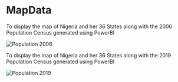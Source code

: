 # MapData
To display the map of Nigeria and her 36 States along with the 2006 Population Census generated using PowerBI

![Population 2006](https://github.com/user-attachments/assets/17da82c9-039d-4033-b4b1-a5ce75ab35f4)


To display the map of Nigeria and her 36 States along with the 2019 Population Census generated using PowerBI

![Population 2019](https://github.com/user-attachments/assets/51128a92-9b7c-48f6-897d-3178d78193b9)
